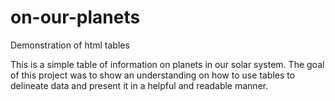 # on-our-planets
Demonstration of html tables

This is a simple table of information on planets in our solar system. The goal of this project was to show an understanding on how to use tables to delineate data and present it in a helpful and readable manner.